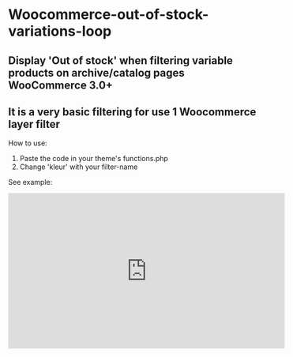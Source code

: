 # Woocommerce-out-of-stock-variations-loop
Display 'Out of stock' when filtering variable products on archive/catalog pages
WooCommerce 3.0+
-----
It is a very basic filtering for use 1 Woocommerce layer filter
-----
How to use:
1. Paste the code in your theme's functions.php
2. Change 'kleur' with your filter-name

See example:
<iframe width="560" height="315" src="https://www.youtube.com/embed/8k9RuIa0rJA" frameborder="0" allowfullscreen></iframe>
